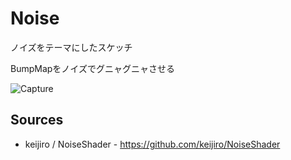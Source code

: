Noise
=================

ノイズをテーマにしたスケッチ

BumpMapをノイズでグニャグニャさせる

![Capture](https://raw.githubusercontent.com/mattatz/InteractiveCoding/master/Noise/Captures/Capture.gif)

## Sources

- keijiro / NoiseShader - https://github.com/keijiro/NoiseShader

